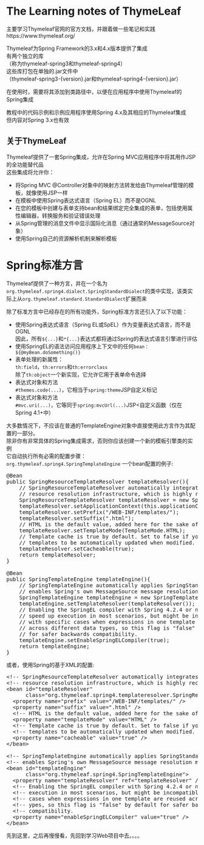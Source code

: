 <h1>The Learning notes of ThymeLeaf</h1>
主要学习Thymeleaf官网的官方文档，并跟着做一些笔记和实践<br>
https://www.thymeleaf.org/<br>

Thymeleaf为Spring Framework的3.x和4.x版本提供了集成<br>
有两个独立的库<br>
（称为thymeleaf-spring3和thymeleaf-spring4）<br>
这些库打包在单独的.jar文件中<br>
（thymeleaf-spring3-{version}.jar和thymeleaf-spring4-{version}.jar）<br>

在使用时，需要将其添加到类路径中，以便在应用程序中使用Thymeleaf的Spring集成

教程中的代码示例和示例应用程序使用Spring 4.x及其相应的Thymeleaf集成<br>
但内容对Spring 3.x也有效<br>

<h2>关于ThymeLeaf</h2>
Thymeleaf提供了一套Spring集成，允许在Spring MVC应用程序中将其用作JSP的全功能替代品<br>
这些集成将允许你：
<ul>
<li>将Spring MVC @Controller对象中的映射方法转发给由Thymeleaf管理的模板，就像使用JSP一样</li>
<li>在模板中使用Spring表达式语言（Spring EL）而不是OGNL</li>
<li>在您的模板中创建与表单支持bean和结果绑定完全集成的表单，包括使用属性编辑器，转换服务和验证错误处理</li>
<li>从Spring管理的消息文件中显示国际化消息（通过通常的MessageSource对象）</li>
<li>使用Spring自己的资源解析机制来解析模板</li>
</ul>

<h1>Spring标准方言</h1>
Thymeleaf提供了一种方言，并在一个名为<code>org.thymeleaf.spring4.dialect.SpringStandardDialect</code>的类中实现，该类实际上从<code>org.thymeleaf.standard.StandardDialect</code>扩展而来<br>

除了标准方言中已经存在的所有功能外，Spring标准方言还引入了以下功能：
<ul>
<li>使用Spring表达式语言（Spring EL或SpEL）作为变量表达式语言，而不是OGNL<br>
因此，所有<code>${...}</code>和<code>*{...}</code>表达式都将通过Spring的表达式语言引擎进行评估</li>
<li>使用SpringEL的语法访问应用程序上下文中的任何<code>bean：${@myBean.doSomething()}</code></li>
<li>表单处理的新属性：<br><code>th:field</code>，<code>th:errors</code>和<code>th:errorclass</code><br>除了<code>th:object</code>一个新实现，它允许它用于表单命令选择</li>
<li>表达式对象和方法<br><code>#themes.code(...)</code>，它相当于<code>spring:theme</code>JSP自定义标记</li>
<li>表达式对象和方法<br><code>#mvc.uri(...)</code>，它等同于<code>spring:mvcUrl(...)</code>JSP<自定义函数（仅在Spring 4.1+中）</li>
</ul>

大多数情况下，不应该在普通的TemplateEngine对象中直接使用此方言作为其配置的一部分。<br>
除非你有非常具体的Spring集成需求，否则你应该创建一个新的模板引擎类的实例<br>
它自动执行所有必需的配置步骤：<br><code>org.thymeleaf.spring4.SpringTemplateEngine</code>
一个bean配置的例子:
<pre>
@Bean
public SpringResourceTemplateResolver templateResolver(){
    // SpringResourceTemplateResolver automatically integrates with Spring's own
    // resource resolution infrastructure, which is highly recommended.
    SpringResourceTemplateResolver templateResolver = new SpringResourceTemplateResolver();
    templateResolver.setApplicationContext(this.applicationContext);
    templateResolver.setPrefix("/WEB-INF/templates/");
    templateResolver.setSuffix(".html");
    // HTML is the default value, added here for the sake of clarity.
    templateResolver.setTemplateMode(TemplateMode.HTML);
    // Template cache is true by default. Set to false if you want
    // templates to be automatically updated when modified.
    templateResolver.setCacheable(true);
    return templateResolver;
}

@Bean
public SpringTemplateEngine templateEngine(){
    // SpringTemplateEngine automatically applies SpringStandardDialect and
    // enables Spring's own MessageSource message resolution mechanisms.
    SpringTemplateEngine templateEngine = new SpringTemplateEngine();
    templateEngine.setTemplateResolver(templateResolver());
    // Enabling the SpringEL compiler with Spring 4.2.4 or newer can
    // speed up execution in most scenarios, but might be incompatible
    // with specific cases when expressions in one template are reused
    // across different data types, so this flag is "false" by default
    // for safer backwards compatibility.
    templateEngine.setEnableSpringELCompiler(true);
    return templateEngine;
}
</pre>
或者，使用Spring的基于XML的配置:
<pre>
&#60;!-- SpringResourceTemplateResolver automatically integrates with Spring's own -->
&#60;!-- resource resolution infrastructure, which is highly recommended.          -->
&#60;bean id="templateResolver"
      class="org.thymeleaf.spring4.templateresolver.SpringResourceTemplateResolver">
  &#60;property name="prefix" value="/WEB-INF/templates/" />
  &#60;property name="suffix" value=".html" />
  &#60;!-- HTML is the default value, added here for the sake of clarity.          -->
  &#60;property name="templateMode" value="HTML" />
  &#60;!-- Template cache is true by default. Set to false if you want             -->
  &#60;!-- templates to be automatically updated when modified.                    -->
  &#60;property name="cacheable" value="true" />
&#60;/bean>
    
&#60;!-- SpringTemplateEngine automatically applies SpringStandardDialect and      -->
&#60;!-- enables Spring's own MessageSource message resolution mechanisms.         -->
&#60;bean id="templateEngine"
      class="org.thymeleaf.spring4.SpringTemplateEngine">
  &#60;property name="templateResolver" ref="templateResolver" />
  &#60;!-- Enabling the SpringEL compiler with Spring 4.2.4 or newer can speed up  -->
  &#60;!-- execution in most scenarios, but might be incompatible with specific    -->
  &#60;!-- cases when expressions in one template are reused across different data -->
  &#60;!-- ypes, so this flag is "false" by default for safer backwards            -->
  &#60;!-- compatibility.                                                          -->
  &#60;property name="enableSpringELCompiler" value="true" />
&#60;/bean>
</pre>

先到这里，之后再慢慢看，先回到学习Web项目中去。。。。